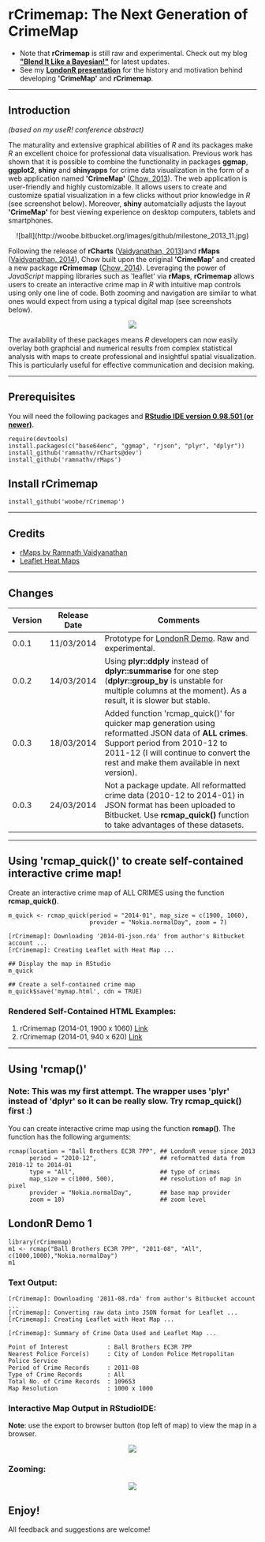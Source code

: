 rCrimemap: The Next Generation of CrimeMap
=========

- Note that **rCrimemap** is still raw and experimental. Check out my blog [**"Blend It Like a Bayesian!"**](http://bit.ly/blenditbayes) for latest updates. 
- See my [**LondonR presentation**](http://bit.ly/londonr_crimemap) for the history and motivation behind developing **'CrimeMap'** and **rCrimemap**.

------

## Introduction 

*(based on my useR! conference abstract)*  

The maturality and extensive graphical abilities of *R* and its packages make *R* an excellent choice for professional data visualisation. Previous work has shown that it is possible to combine the functionality in packages **ggmap**, **ggplot2**, **shiny** and **shinyapps** for crime data visualization in the form of a web application named **'CrimeMap'** ([Chow, 2013](http://bit.ly/bib_crimemap)). The web application is user-friendly and highly customizable. It allows users to create and customize spatial visualization in a few clicks without prior knowledge in *R* (see screenshot below). Moreover, **shiny** automatcially adjusts the layout **'CrimeMap'**  for best viewing experience on desktop computers, tablets and smartphones.

<center>![ball](http://woobe.bitbucket.org/images/github/milestone_2013_11.jpg)</center>

Following the release of **rCharts** ([Vaidyanathan, 2013](http://rcharts.io/))and **rMaps** ([Vaidyanathan, 2014](https://github.com/ramnathv/rMaps)), Chow built upon the original **'CrimeMap'** and created a new package **rCrimemap** ([Chow, 2014](http://bit.ly/rCrimemap)). Leveraging the power of *JavaScript* mapping libraries such as 'leaflet' via **rMaps**, **rCrimemap** allows users to create an interactive crime map in *R* with intuitive map controls using only one line of code. Both zooming and navigation are similar to what ones would expect from using a typical digital map (see screenshots below).  

<center><img src="http://3.bp.blogspot.com/-TAJdmlqeIfE/Uyw6_eq1fCI/AAAAAAAAAfY/B9fCjp_GtLI/s1600/rCrimemap_test.gif"></center>

The availability of these packages means *R* developers can now easily overlay both graphcial and numerical results from complex statistical analysis with maps to create professional and insightful spatial visualization. This is particularly useful for effective communication and decision making.  

------

## Prerequisites

You will need the following packages and **[RStudio IDE version 0.98.501 (or newer)](http://www.rstudio.com/ide/download/)**.

```
require(devtools)
install.packages(c("base64enc", "ggmap", "rjson", "plyr", "dplyr"))
install_github('ramnathv/rCharts@dev')
install_github('ramnathv/rMaps')
```


## Install rCrimemap

```
install_github('woobe/rCrimemap')
```

------

## Credits

* [rMaps by Ramnath Vaidyanathan](https://github.com/ramnathv/rMaps)
* [Leaflet Heat Maps](http://rmaps.github.io/blog/posts/leaflet-heat-maps/index.html)

------

## Changes

Version | Release Date | Comments
-------|-------|-------
0.0.1 | 11/03/2014 | Prototype for [LondonR Demo](http://bit.ly/londonr_crimemap). Raw and experimental.
0.0.2 | 14/03/2014 | Using **plyr::ddply** instead of **dplyr::summarise** for one step (**dplyr::group_by** is unstable for multiple columns at the moment). As a result, it is slower but stable.
0.0.3 | 18/03/2014 | Added function 'rcmap_quick()' for quicker map generation using reformatted JSON data of **ALL crimes**. Support period from 2010-12 to 2011-12 (I will continue to convert the rest and make them available in next version).
0.0.3 | 24/03/2014 | Not a package update. All reformatted crime data (2010-12 to 2014-01) in JSON format has been uploaded to Bitbucket. Use **rcmap_quick()** function to take advantages of these datasets. 

------

## Using 'rcmap_quick()' to create self-contained interactive crime map!

Create an interactive crime map of ALL CRIMES using the function **rcmap_quick()**.  

```
m_quick <- rcmap_quick(period = "2014-01", map_size = c(1900, 1060), 
                       provider = "Nokia.normalDay", zoom = 7)
                       
[rCrimemap]: Downloading '2014-01-json.rda' from author's Bitbucket account ...
[rCrimemap]: Creating Leaflet with Heat Map ...
```

```
## Display the map in RStudio
m_quick
```

```
## Create a self-contained crime map
m_quick$save('mymap.html', cdn = TRUE)
```

### Rendered Self-Contained HTML Examples:

1. rCrimemap (2014-01, 1900 x 1060) [Link](http://bit.ly/1jbmINy)
2. rCrimemap (2014-01, 940 x 620) [Link](http://bit.ly/1jbn8DR)


------
  
## Using 'rcmap()'

### Note: This was my first attempt. The wrapper uses 'plyr' instead of 'dplyr' so it can be really slow. Try rcmap_quick() first :)

You can create interactive crime map using the function **rcmap()**. The function has the following arguments:  

```
rcmap(location = "Ball Brothers EC3R 7PP", ## LondonR venue since 2013
      period = "2010-12",                  ## reformatted data from 2010-12 to 2014-01
      type = "All",                        ## type of crimes
      map_size = c(1000, 500),             ## resolution of map in pixel
      provider = "Nokia.normalDay",        ## base map provider
      zoom = 10)                           ## zoom level
```

## LondonR Demo 1

```
library(rCrimemap)
m1 <- rcmap("Ball Brothers EC3R 7PP", "2011-08", "All", c(1000,1000),"Nokia.normalDay")
m1
```

### Text Output:
```
[rCrimemap]: Downloading '2011-08.rda' from author's Bitbucket account ...
[rCrimemap]: Converting raw data into JSON format for Leaflet ...
[rCrimemap]: Creating Leaflet with Heat Map ...

[rCrimemap]: Summary of Crime Data Used and Leaflet Map ...

Point of Interest           : Ball Brothers EC3R 7PP 
Nearest Police Force(s)     : City of London Police Metropolitan Police Service 
Period of Crime Records     : 2011-08 
Type of Crime Records       : All 
Total No. of Crime Records  : 109653 
Map Resolution              : 1000 x 1000
```

### Interactive Map Output in RStudioIDE:

**Note**: use the export to browser button (top left of map) to view the map in a browser.  

<center><img src="http://woobe.bitbucket.org/images/github/rCrimemap_RStudioIDE.jpg"></center>


### Zooming:
<center><img src="http://woobe.bitbucket.org/images/github/ball_brothers_animation.gif"></center>
  


## Enjoy!

All feedback and suggestions are welcome!
